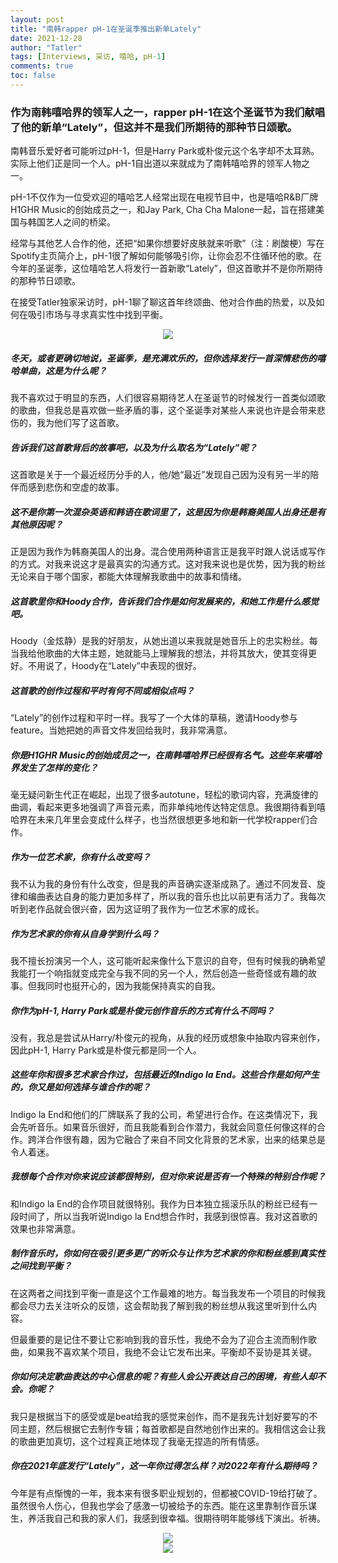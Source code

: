 ```yaml
---
layout: post
title: "南韩rapper pH-1在圣诞季推出新单Lately"
date: 2021-12-28
author: "Tatler"
tags: [Interviews, 采访, 嘻哈, pH-1]
comments: true
toc: false
---
```


### 作为南韩嘻哈界的领军人之一，rapper pH-1在这个圣诞节为我们献唱了他的新单“Lately”，但这并不是我们所期待的那种节日颂歌。

南韩音乐爱好者可能听过pH-1，但是Harry Park或朴俊元这个名字却不太耳熟。实际上他们正是同一个人。pH-1自出道以来就成为了南韩嘻哈界的领军人物之一。

pH-1不仅作为一位受欢迎的嘻哈艺人经常出现在电视节目中，也是嘻哈R&B厂牌H1GHR Music的创始成员之一，和Jay Park, Cha Cha Malone一起，旨在搭建美国与韩国艺人之间的桥梁。

经常与其他艺人合作的他，还把“如果你想要好皮肤就来听歌”（注：刷酸梗）写在Spotify主页简介上，pH-1很了解如何能够吸引你，让你会忍不住循环他的歌。在今年的圣诞季，这位嘻哈艺人将发行一首新歌“Lately”，但这首歌并不是你所期待的那种节日颂歌。

在接受Tatler独家采访时，pH-1聊了聊这首年终颂曲、他对合作曲的热爱，以及如何在吸引市场与寻求真实性中找到平衡。

<center>
  <img src="https://tva1.sinaimg.cn/large/008i3skNgy1gxtwzbis22j315o0rm432.jpg">
</center>

##### 冬天，或者更确切地说，圣诞季，是充满欢乐的，但你选择发行一首深情悲伤的嘻哈单曲，这是为什么呢？

我不喜欢过于明显的东西，人们很容易期待艺人在圣诞节的时候发行一首类似颂歌的歌曲，但我总是喜欢做一些矛盾的事，这个圣诞季对某些人来说也许是会带来悲伤的，我为他们写了这首歌。

##### 告诉我们这首歌背后的故事吧，以及为什么取名为“Lately”呢？

这首歌是关于一个最近经历分手的人，他/她“最近”发现自己因为没有另一半的陪伴而感到悲伤和空虚的故事。

##### 这不是你第一次混杂英语和韩语在歌词里了，这是因为你是韩裔美国人出身还是有其他原因呢？

正是因为我作为韩裔美国人的出身。混合使用两种语言正是我平时跟人说话或写作的方式。对我来说这才是最真实的沟通方式。这对我来说也是优势，因为我的粉丝无论来自于哪个国家，都能大体理解我歌曲中的故事和情绪。

##### 这首歌里你和Hoody合作，告诉我们合作是如何发展来的，和她工作是什么感觉吧。

Hoody（金炫静）是我的好朋友，从她出道以来我就是她音乐上的忠实粉丝。每当我给他歌曲的大体主题，她就能马上理解我的想法，并将其放大，使其变得更好。不用说了，Hoody在“Lately”中表现的很好。

##### 这首歌的创作过程和平时有何不同或相似点吗？

“Lately”的创作过程和平时一样。我写了一个大体的草稿，邀请Hoody参与feature。当她把她的声音文件发回给我时，我非常满意。

##### 你是H1GHR Music的创始成员之一，在南韩嘻哈界已经很有名气。这些年来嘻哈界发生了怎样的变化？

毫无疑问新生代正在崛起，出现了很多autotune，轻松的歌词内容，充满旋律的曲调，看起来更多地强调了声音元素，而非单纯地传达特定信息。我很期待看到嘻哈界在未来几年里会变成什么样子，也当然很想更多地和新一代学校rapper们合作。

##### 作为一位艺术家，你有什么改变吗？

我不认为我的身份有什么改变，但是我的声音确实逐渐成熟了。通过不同发音、旋律和编曲表达自身的能力更加多样了，所以我的音乐也比以前更有活力了。我每次听到老作品就会很兴奋，因为这证明了我作为一位艺术家的成长。

##### 作为艺术家的你有从自身学到什么吗？

我不擅长扮演另一个人，这可能听起来像什么下意识的自夸，但有时候我的确希望我能打一个响指就变成完全与我不同的另一个人，然后创造一些奇怪或有趣的故事。但我同时也挺开心的，因为我能保持真实的自我。

##### 你作为pH-1, Harry Park或是朴俊元创作音乐的方式有什么不同吗？

没有，我总是尝试从Harry/朴俊元的视角，从我的经历或想象中抽取内容来创作，因此pH-1, Harry Park或是朴俊元都是同一个人。

##### 这些年你和很多艺术家合作过，包括最近的Indigo la End。这些合作是如何产生的，你又是如何选择与谁合作的呢？

Indigo la End和他们的厂牌联系了我的公司，希望进行合作。在这类情况下，我会先听音乐。如果音乐很好，而且我能看到合作潜力，我就会同意任何像这样的合作。跨洋合作很有趣，因为它融合了来自不同文化背景的艺术家，出来的结果总是令人着迷。

##### 我想每个合作对你来说应该都很特别，但对你来说是否有一个特殊的特别合作呢？

和Indigo la End的合作项目就很特别。我作为日本独立摇滚乐队的粉丝已经有一段时间了，所以当我听说Indigo la End想合作时，我感到很惊喜。我对这首歌的效果也非常满意。

##### 制作音乐时，你如何在吸引更多更广的听众与让作为艺术家的你和粉丝感到真实性之间找到平衡？

在这两者之间找到平衡一直是这个工作最难的地方。每当我发布一个项目的时候我都会尽力去关注听众的反馈，这会帮助我了解到我的粉丝想从我这里听到什么内容。

但最重要的是记住不要让它影响到我的音乐性，我绝不会为了迎合主流而制作歌曲，如果我不喜欢某个项目，我绝不会让它发布出来。平衡却不妥协是其关键。

##### 你如何决定歌曲表达的中心信息的呢？有些人会公开表达自己的困境，有些人却不会。你呢？

我只是根据当下的感受或是beat给我的感觉来创作，而不是我先计划好要写的不同主题，然后根据它去制作专辑；每首歌都是自然地创作出来的。我相信这会让我的歌曲更加真切，这个过程真正地体现了我毫无捏造的所有情感。

##### 你在2021年底发行“Lately”，这一年你过得怎么样？对2022年有什么期待吗？

今年是有点惭愧的一年，我本来有很多职业规划的，但都被COVID-19给打破了。虽然很令人伤心，但我也学会了感激一切被给予的东西。能在这里靠制作音乐谋生，养活我自己和我的家人们，我感到很幸福。很期待明年能够线下演出。祈祷。

<center>
  <img src="https://tva1.sinaimg.cn/large/008i3skNgy1gxtx9ywovmj30rm15o42m.jpg">
</center>

<center>
  <img src="https://tva1.sinaimg.cn/large/008i3skNgy1gxtxahxi6nj30rm15odjp.jpg">
</center>